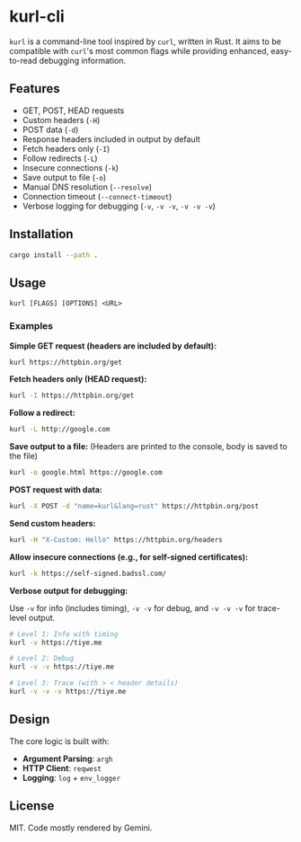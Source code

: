 # kurl-cli

`kurl` is a command-line tool inspired by `curl`, written in Rust. It aims to be compatible with `curl`'s most common flags while providing enhanced, easy-to-read debugging information.

## Features

- GET, POST, HEAD requests
- Custom headers (`-H`)
- POST data (`-d`)
- Response headers included in output by default
- Fetch headers only (`-I`)
- Follow redirects (`-L`)
- Insecure connections (`-k`)
- Save output to file (`-o`)
- Manual DNS resolution (`--resolve`)
- Connection timeout (`--connect-timeout`)
- Verbose logging for debugging (`-v`, `-v -v`, `-v -v -v`)

## Installation

```bash
cargo install --path .
```

## Usage

```
kurl [FLAGS] [OPTIONS] <URL>
```

### Examples

**Simple GET request (headers are included by default):**

```bash
kurl https://httpbin.org/get
```

**Fetch headers only (HEAD request):**

```bash
kurl -I https://httpbin.org/get
```

**Follow a redirect:**

```bash
kurl -L http://google.com
```

**Save output to a file:**
(Headers are printed to the console, body is saved to the file)
```bash
kurl -o google.html https://google.com
```

**POST request with data:**

```bash
kurl -X POST -d "name=kurl&lang=rust" https://httpbin.org/post
```

**Send custom headers:**

```bash
kurl -H "X-Custom: Hello" https://httpbin.org/headers
```

**Allow insecure connections (e.g., for self-signed certificates):**
```bash
kurl -k https://self-signed.badssl.com/
```

**Verbose output for debugging:**

Use `-v` for info (includes timing), `-v -v` for debug, and `-v -v -v` for trace-level output.

```bash
# Level 1: Info with timing
kurl -v https://tiye.me

# Level 2: Debug
kurl -v -v https://tiye.me

# Level 3: Trace (with > < header details)
kurl -v -v -v https://tiye.me
```

## Design

The core logic is built with:

- **Argument Parsing**: `argh`
- **HTTP Client**: `reqwest`
- **Logging**: `log` + `env_logger`

## License

MIT. Code mostly rendered by Gemini.
